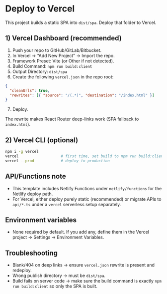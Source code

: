 # Deploy to Vercel

This project builds a static SPA into `dist/spa`. Deploy that folder to Vercel.

## 1) Vercel Dashboard (recommended)
1. Push your repo to GitHub/GitLab/Bitbucket.
2. In Vercel → “Add New Project” → Import the repo.
3. Framework Preset: Vite (or Other if not detected).
4. Build Command: `npm run build:client`
5. Output Directory: `dist/spa`
6. Create the following `vercel.json` in the repo root:
```json
{
  "cleanUrls": true,
  "rewrites": [{ "source": "/(.*)", "destination": "/index.html" }]
}
```
7. Deploy.

The rewrite makes React Router deep-links work (SPA fallback to `index.html`).

## 2) Vercel CLI (optional)
```bash
npm i -g vercel
vercel                   # first time, set build to npm run build:client, output dist/spa
vercel --prod            # deploy to production
```

## API/Functions note
- This template includes Netlify Functions under `netlify/functions` for the Netlify deploy path.
- For Vercel, either deploy purely static (recommended) or migrate APIs to `api/*.ts` under a `vercel` serverless setup separately.

## Environment variables
- None required by default. If you add any, define them in the Vercel project → Settings → Environment Variables.

## Troubleshooting
- Blank/404 on deep links → ensure `vercel.json` rewrite is present and redeploy.
- Wrong publish directory → must be `dist/spa`.
- Build fails on server code → make sure the build command is exactly `npm run build:client` so only the SPA is built.

